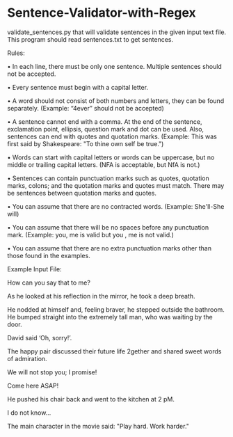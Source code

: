 # Sentence-Validator-with-Regex
validate_sentences.py that will validate sentences in the given input text file. This program should read sentences.txt to get sentences.

Rules:

• In each line, there must be only one sentence. Multiple sentences should not be accepted.

• Every sentence must begin with a capital letter.

• A word should not consist of both numbers and letters, they can be found separately. (Example: “4ever” should not be accepted)

• A sentence cannot end with a comma. At the end of the sentence, exclamation point, ellipsis, question mark and dot can be used. Also, sentences can end with quotes and quotation marks. (Example: This was first said by Shakespeare: "To thine own self be true.")

• Words can start with capital letters or words can be uppercase, but no middle or trailing capital letters. (NFA is acceptable, but NfA is not.)

• Sentences can contain punctuation marks such as quotes, quotation marks, colons; and the quotation marks and quotes must match. There may be sentences between quotation marks and quotes.

• You can assume that there are no contracted words. (Example: She'll-She will)

• You can assume that there will be no spaces before any punctuation mark. (Example: you, me is valid but you , me is not valid.)

• You can assume that there are no extra punctuation marks other than those found in the examples.

Example Input File:

How can you say that to me?

As he looked at his reflection in the mirror, he took a deep breath.

He nodded at himself and, feeling braver, he stepped outside the bathroom. He bumped straight into the extremely tall man, who was waiting by the door.

David said ‘Oh, sorry!’.

The happy pair discussed their future life 2gether and shared sweet words of admiration.

We will not stop you; I promise!

Come here ASAP!

He pushed his chair back and went to the kitchen at 2 pM.

I do not know…

The main character in the movie said: "Play hard. Work harder."
